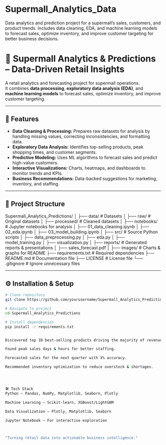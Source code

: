 # Supermall_Analytics_Data
Data analytics and prediction project for a supermall’s sales, customers, and product trends. Includes data cleaning, EDA, and machine learning models to forecast sales, optimize inventory, and improve customer targeting for better business decisions.

# 🛒 Supermall Analytics & Predictions – Data-Driven Retail Insights

A retail analytics and forecasting project for supermall operations.  
It combines **data processing**, **exploratory data analysis (EDA)**, and **machine learning models** to forecast sales, optimize inventory, and improve customer targeting.

---

## 📌 Features
- **Data Cleaning & Processing:** Prepares raw datasets for analysis by handling missing values, correcting inconsistencies, and formatting data.
- **Exploratory Data Analysis:** Identifies top-selling products, peak shopping times, and customer segments.
- **Predictive Modeling:** Uses ML algorithms to forecast sales and predict high-value customers.
- **Interactive Visualizations:** Charts, heatmaps, and dashboards to monitor trends and KPIs.
- **Business Recommendations:** Data-backed suggestions for marketing, inventory, and staffing.

---

## 📂 Project Structure


Supermall_Analytics_Predictions/
│
├── data/ # Datasets
│ ├── raw/ # Original datasets
│ ├── processed/ # Cleaned datasets
│
├── notebooks/ # Jupyter notebooks for analysis
│ ├── 01_data_cleaning.ipynb
│ ├── 02_eda.ipynb
│ ├── 03_model_building.ipynb
│
├── src/ # Source Python scripts
│ ├── data_preprocessing.py
│ ├── eda.py
│ ├── model_training.py
│ ├── visualization.py
│
├── reports/ # Generated reports & presentations
│ ├── sales_forecast.pdf
│
├── images/ # Charts & graphs for README
├── requirements.txt # Required dependencies
├── README.md # Documentation file
├── LICENSE # License file
└── .gitignore # Ignore unnecessary files



---

## ⚙️ Installation & Setup
```bash
# Clone repository
git clone https://github.com/yourusername/Supermall_Analytics_Predictions.git

# Navigate to project
cd Supermall_Analytics_Predictions

# Install dependencies
pip install -r requirements.txt


Discovered top 10 best-selling products driving the majority of revenue.

Found peak sales days & hours for better staffing.

Forecasted sales for the next quarter with X% accuracy.

Recommended inventory optimization to reduce overstock & shortages.




🛠 Tech Stack
Python – Pandas, NumPy, Matplotlib, Seaborn, Plotly

Machine Learning – Scikit-learn, XGBoost/LightGBM

Data Visualization – Plotly, Matplotlib, Seaborn

Jupyter Notebook – For interactive exploration



"Turning retail data into actionable business intelligence."
